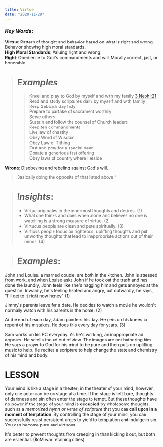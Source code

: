```yaml
---
title: Virtue
date: "2020-11-29"
---
```


### *Key Words*:
**Virtue**: Pattern of thought and behavior based on what is right and wrong. Behavior showing high moral standards.  
**High Moral Standards**: Valuing right and wrong.  
**Right**: Obedience to God's commandments and will. Morally correct, just, or honorable    
> # *Examples*   
>> Kneel and pray to God by myself and with my family [3 Nephi:21](https://www.churchofjesuschrist.org/study/scriptures/bofm/3-ne/18.21?lang=eng#p21)   
Read and study scriptures daily by myself and with family   
Keep Sabbath day holy   
Prepare to partake of sacrament worthily   
Serve others   
Sustain and follow the counsel of Church leaders   
Keep ten commandments   
Live law of chastity   
Obey Word of Wisdom   
Obey Law of Tithing   
Fast and pray for a special need   
Donate a generious fast offering   
Obey laws of country where I reside

**Wrong**: Disobeying and rebeling against God's will.  
> Basically doing the opposite of that listed above ^

> # *Insights*: 
> * Virtue originates in the innermost thoughts and desires. (1) 
> * What one thinks and does when alone and believes no one is watching is a strong measure of virtue. (2)    
> * Virtuous people are clean and pure spiritually. (3)  
> * Virtious people focus on righteous, uplifting thoughts and put unworthy thoughts that lead to inappropriate actions out of their minds. (4)  

> # *Examples*: 
John and Louise, a married couple, are both in the kitchen. John is stressed from work, and when Louise asks John if he took out the trash and has done the laundry, John feels like she's nagging him and gets annoyed at the question. Inwardly, he's feeling heated and angry, but outwardly, he says, "I'll get to it right now honey"  (1)  

Jimmy's parents leave for a date. He decides to watch a movie he wouldn't normally watch with his parents in the home.  (2)

At the end of each day, Adam ponders his day. He gets on his knees to repent of his mistakes. He does this every day for years.  (3)  

Sam works on his PC everyday. As he's working, an inappropriate ad appears. He scrolls the ad out of view. The images are not bothering him. He says a prayer to God for his mind to be pure and then puts on uplifting music to help. He recites a scripture to help change the state and chemistry of his mind and body. 

# LESSON

Your mind is like a stage in a theater; in the theater of your mind, however, only one actor can be on stage at a time. If the stage is left bare, thoughts of darkness and sin often enter the stage to tempt. But these thoughts have no power if the stage of your mind is __occupied__ by wholesome thoughts, such as a *memorized hymn or verse of scripture* that you can **call upon in a moment of temptation**. By controlling the stage of your mind, you can successfully resist persistent urges to yield to temptation and indulge in sin. You can become pure and virtuous.


It's better to prevent thoughts from creeping in than kicking it out, but both are essential. (BoM war retaining cities)